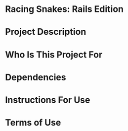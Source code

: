 # Racing Snakes: Rails Edition
# Project Description
# Who Is This Project For
# Dependencies
# Instructions For Use
# Terms of Use
